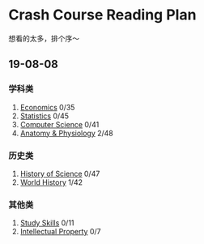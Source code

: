 # Crash Course Reading Plan

想看的太多，排个序～ 

## 19-08-08

### 学科类

1. [Economics](https://www.youtube.com/watch?v=3ez10ADR_gM&list=PL8dPuuaLjXtPNZwz5_o_5uirJ8gQXnhEO) 0/35
2. [Statistics](https://www.youtube.com/watch?v=zouPoc49xbk&list=PL8dPuuaLjXtNM_Y-bUAhblSAdWRnmBUcr) 0/45
3. [Computer Science](https://www.youtube.com/watch?v=tpIctyqH29Q&list=PL8dPuuaLjXtNlUrzyH5r6jN9ulIgZBpdo) 0/41
4. [Anatomy & Physiology](https://www.youtube.com/playlist?list=PL8dPuuaLjXtOAKed_MxxWBNaPno5h3Zs8) 2/48

### 历史类

1. [History of Science](https://www.youtube.com/watch?v=-hjGgFgnYIA&list=PL8dPuuaLjXtNppY8ZHMPDH5TKK2UpU8Ng) 0/47
2. [World History](https://www.youtube.com/watch?v=Yocja_N5s1I&list=PLBDA2E52FB1EF80C9) 1/42

### 其他类

1. [Study Skills](https://www.youtube.com/watch?v=IhuwS5ZLwKY&list=PL8dPuuaLjXtNcAJRf3bE1IJU6nMfHj86W) 0/11
2. [Intellectual Property](https://www.youtube.com/watch?v=Tamoj84j64I&list=PL8dPuuaLjXtMwV2btpcij8S3YohW9gUGN&index=2) 0/7